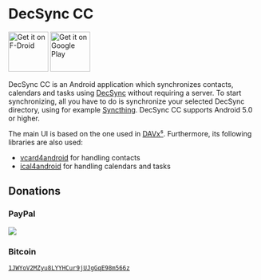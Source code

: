 DecSync CC
==========

[<img src="https://f-droid.org/badge/get-it-on.png"
      alt="Get it on F-Droid"
      height="80">](https://f-droid.org/app/org.decsync.cc)
[<img src="https://play.google.com/intl/en_us/badges/images/generic/en_badge_web_generic.png"
      alt="Get it on Google Play"
      height="80">](https://play.google.com/store/apps/details?id=org.decsync.cc)

DecSync CC is an Android application which synchronizes contacts, calendars and tasks using [DecSync](https://github.com/39aldo39/DecSync) without requiring a server. To start synchronizing, all you have to do is synchronize your selected DecSync directory, using for example [Syncthing](https://syncthing.net). DecSync CC supports Android 5.0 or higher.

The main UI is based on the one used in [DAVx⁵](https://davx5.com). Furthermore, its following libraries are also used:
- [vcard4android](https://gitlab.com/bitfireAT/vcard4android) for handling contacts
- [ical4android](https://gitlab.com/bitfireAT/ical4android) for handling calendars and tasks

Donations
---------

### PayPal
[![](https://www.paypalobjects.com/en_US/i/btn/btn_donateCC_LG.gif)](https://www.paypal.com/cgi-bin/webscr?cmd=_s-xclick&hosted_button_id=4V96AFD3S4TPJ)

### Bitcoin
[`1JWYoV2MZyu8LYYHCur9jUJgGqE98m566z`](bitcoin:1JWYoV2MZyu8LYYHCur9jUJgGqE98m566z)
